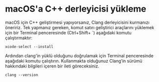 <h1 data-loc-id="walkthrough.mac.install.compiler">macOS'a C++ derleyicisi yükleme</h1>
<p data-loc-id="walkthrough.mac.text1">macOS için C++ geliştirmesi yapıyorsanız, Clang derleyicisini kurmanızı öneririz. Tek yapmanız gereken, komut satırı geliştirici araçlarını yüklemek için bir Terminal penceresinde (Ctrl+Shift+ `) aşağıdaki komutu çalıştırmaktır:</p>
<pre><code class="lang-bash">xcode-select --install</code></pre>
<p data-loc-id="walkthrough.mac.text2">Ardından clang'in yüklü olduğunu doğrulamak için Terminal penceresinde aşağıdaki komutu çalıştırın. Kullanmakta olduğunuz Clang’in sürümü hakkındaki bilgileri içeren bir ileti göreceksiniz.</p>
<pre><code class="lang-bash">clang --version</code></pre>
